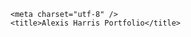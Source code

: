 
<!DOCTYPE html>

<html lang="en" xmlns="http://www.w3.org/1999/xhtml">
<head>
    
    <meta charset="utf-8" />
    <title>Alexis Harris Portfolio</title>
</head>
<body>

</body>
</html>
